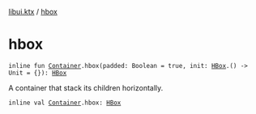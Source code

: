 [libui.ktx](index.md) / [hbox](./hbox.md)

# hbox

`inline fun `[`Container`](-container/index.md)`.hbox(padded: Boolean = true, init: `[`HBox`](-h-box/index.md)`.() -> Unit = {}): `[`HBox`](-h-box/index.md)

A container that stack its children horizontally.

`inline val `[`Container`](-container/index.md)`.hbox: `[`HBox`](-h-box/index.md)